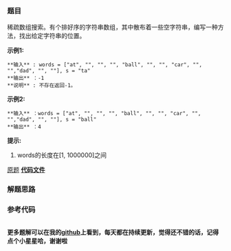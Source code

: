 ### 题目
稀疏数组搜索。有个排好序的字符串数组，其中散布着一些空字符串，编写一种方法，找出给定字符串的位置。

**示例1:**

    
    
    **输入** : words = ["at", "", "", "", "ball", "", "", "car", "", "","dad", "", ""], s = "ta"
    **输出** ：-1
    **说明** : 不存在返回-1。
    

**示例2:**

    
    
    **输入** ：words = ["at", "", "", "", "ball", "", "", "car", "", "","dad", "", ""], s = "ball"
    **输出** ：4
    

**提示:**

  1. words的长度在[1, 1000000]之间

[原题](https://leetcode-cn.com/problems/sparse-array-search-lcci/)    **[代码文件]()**


### 解题思路




### 参考代码

```go


```




**更多题解可以在我的[github](https://github.com/LZH139/leetcode_Go)上看到，每天都在持续更新，觉得还不错的话，记得点个小星星哈，谢谢啦**

